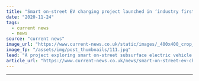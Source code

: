 ```yaml
---
title: "Smart on-street EV charging project launched in ‘industry first’"
date: "2020-11-24"
tags: 
  - current news
  - news
source: "current news"
image_url: "https://www.current-news.co.uk/static/images/_400x400_crop_center-center/A-CGI-of-the-smart-charging-system-image-Element-Energy.jpg"
image_fp: "/assets/img/post_thumbnails/111.jpg"
lead: "​A project exploring smart on-street subsurface electric vehicle (EV) charging has been unveiled by Element Energy."
article_url: "https://www.current-news.co.uk/news/smart-on-street-ev-charging-project-launched-in-industry-first?utm_source=rss-feeds&utm_medium=rss&utm_campaign=rss"
---
```


---
